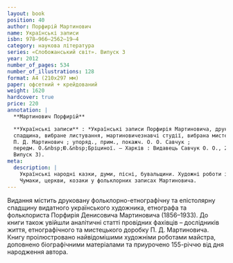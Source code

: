 ```yaml
---
layout: book
position: 40
author: Порфирій Мартинович
name: Українські записи
isbn: 978–966–2562–19–4
category: наукова література
series: «Слобожанський світ». Випуск 3
year: 2012
number_of_pages: 534
number_of_illustrations: 128
format: А4 (210х297 мм)
paper: офсетний + крейдований
weight: 1620
hardcover: true
price: 220
annotation: |
  **Мартинович Порфирій**

  **Українські записи** : *Українські записи Порфирія Мартиновича, друкована фольклорно-етнографічна
  спадщина, вибране листування, мартиновичезнавчі студії, вибрана мистецька спадщина, біографічні матеріали*  /
  П. Д. Мартинович ; упоряд., прим., покажч. О. О. Савчук ;
  передм. О.&nbsp;Ю.&nbsp;Бріциної. — Харків : Видавець Савчук О. О., 2012. — 534 с. ; 128 іл. — (Cерія «Слобожанський світ».
  Випуск 3).
meta:
  description: |
    Українські народні казки, думи, пісні, бувальщини. Художні роботи і біографія П. Д. Мартиновича.
    Чумаки, церкви, козаки у фольклорних записах Мартиновича.
---
```


Видання містить друковану фольклорно-етнографічну та епістолярну спадщину видатного українського художника,
етнографа та фольклориста Порфирія Денисовича Мартиновича (1856–1933). До книги також увійшли аналітичні
статті провідних фахівців – дослідників життя, етнографічного та мистецького доробку П.&nbsp;Д.&nbsp;Мартиновича.
Книгу проілюстровано найвідомішими художніми роботами майстра, доповнено біографічними матеріалами та
приурочено 155-річчю від дня народження автора.
